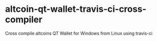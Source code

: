 # altcoin-qt-wallet-travis-ci-cross-compiler

Cross compile altcoins QT Wallet for Windows from Linux using travis-ci
